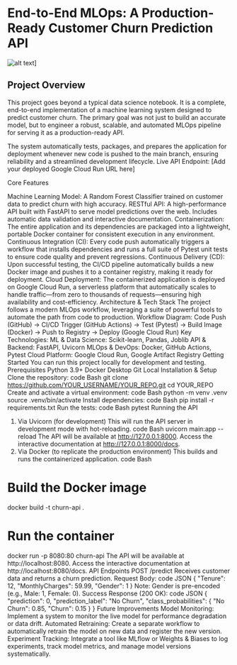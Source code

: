 # End-to-End MLOps: A Production-Ready Customer Churn Prediction API


![alt text](https://github.com/JUBRIL-ADEBOGUN/Telco-custtomer-churn/actions/workflows/main.yml/badge.svg)]


## Project Overview

This project goes beyond a typical data science notebook. It is a complete, end-to-end implementation of a machine learning system designed to predict customer churn. The primary goal was not just to build an accurate model, but to engineer a robust, scalable, and automated MLOps pipeline for serving it as a production-ready API.

The system automatically tests, packages, and prepares the application for deployment whenever new code is pushed to the main branch, ensuring reliability and a streamlined development lifecycle.
Live API Endpoint: [Add your deployed Google Cloud Run URL here]


Core Features

Machine Learning Model: A Random Forest Classifier trained on customer data to predict churn with high accuracy.
RESTful API: A high-performance API built with FastAPI to serve model predictions over the web. Includes automatic data validation and interactive documentation.
Containerization: The entire application and its dependencies are packaged into a lightweight, portable Docker container for consistent execution in any environment.
Continuous Integration (CI): Every code push automatically triggers a workflow that installs dependencies and runs a full suite of Pytest unit tests to ensure code quality and prevent regressions.
Continuous Delivery (CD): Upon successful testing, the CI/CD pipeline automatically builds a new Docker image and pushes it to a container registry, making it ready for deployment.
Cloud Deployment: The containerized application is deployed on Google Cloud Run, a serverless platform that automatically scales to handle traffic—from zero to thousands of requests—ensuring high availability and cost-efficiency.
Architecture & Tech Stack
The project follows a modern MLOps workflow, leveraging a suite of powerful tools to automate the path from code to production.
Workflow Diagram:
Code Push (GitHub) -> CI/CD Trigger (GitHub Actions) -> Test (Pytest) -> Build Image (Docker) -> Push to Registry -> Deploy (Google Cloud Run)
Key Technologies:
ML & Data Science: Scikit-learn, Pandas, Joblib
API & Backend: FastAPI, Uvicorn
MLOps & DevOps: Docker, GitHub Actions, Pytest
Cloud Platform: Google Cloud Run, Google Artifact Registry
Getting Started
You can run this project locally for development and testing.
Prerequisites
Python 3.9+
Docker Desktop
Git
Local Installation & Setup
Clone the repository:
code
Bash
git clone https://github.com/YOUR_USERNAME/YOUR_REPO.git
cd YOUR_REPO
Create and activate a virtual environment:
code
Bash
python -m venv .venv
source .venv/bin/activate
Install dependencies:
code
Bash
pip install -r requirements.txt
Run the tests:
code
Bash
pytest
Running the API
1. Via Uvicorn (for development)
This will run the API server in development mode with hot-reloading.
code
Bash
uvicorn main:app --reload
The API will be available at http://127.0.0.1:8000. Access the interactive documentation at http://127.0.0.1:8000/docs.
2. Via Docker (to replicate the production environment)
This builds and runs the containerized application.
code
Bash
# Build the Docker image
docker build -t churn-api .

# Run the container
docker run -p 8080:80 churn-api
The API will be available at http://localhost:8080. Access the interactive documentation at http://localhost:8080/docs.
API Endpoints
POST /predict
Receives customer data and returns a churn prediction.
Request Body:
code
JSON
{
  "Tenure": 12,
  "MonthlyCharges": 59.99,
  "Gender": 1
}
Note: Gender is pre-encoded (e.g., Male: 1, Female: 0).
Success Response (200 OK):
code
JSON
{
  "prediction": 0,
  "prediction_label": "No Churn",
  "class_probabilities": {
    "No Churn": 0.85,
    "Churn": 0.15
  }
}
Future Improvements
Model Monitoring: Implement a system to monitor the live model for performance degradation or data drift.
Automated Retraining: Create a separate workflow to automatically retrain the model on new data and register the new version.
Experiment Tracking: Integrate a tool like MLflow or Weights & Biases to log experiments, track model metrics, and manage model versions systematically.
